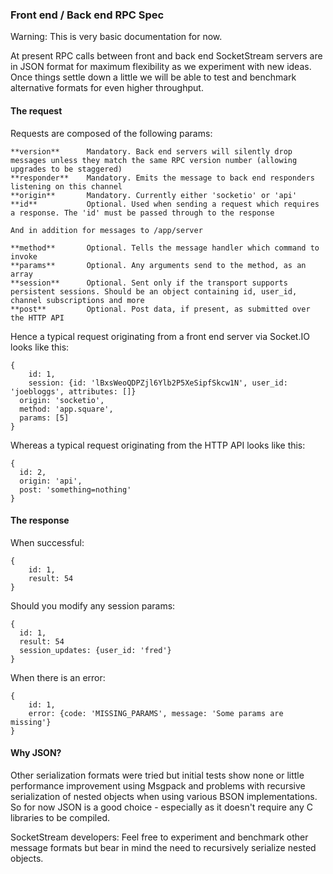 ### Front end / Back end RPC Spec

Warning: This is very basic documentation for now.

At present RPC calls between front and back end SocketStream servers are in JSON format for maximum flexibility as we experiment with new ideas. Once things settle down a little we will be able to test and benchmark alternative formats for even higher throughput.


#### The request

Requests are composed of the following params:
       
    **version**      Mandatory. Back end servers will silently drop messages unless they match the same RPC version number (allowing upgrades to be staggered)
    **responder**    Mandatory. Emits the message to back end responders listening on this channel
    **origin**       Mandatory. Currently either 'socketio' or 'api'
    **id**           Optional. Used when sending a request which requires a response. The 'id' must be passed through to the response

    And in addition for messages to /app/server

    **method**       Optional. Tells the message handler which command to invoke
    **params**       Optional. Any arguments send to the method, as an array
    **session**      Optional. Sent only if the transport supports persistent sessions. Should be an object containing id, user_id, channel subscriptions and more
    **post**         Optional. Post data, if present, as submitted over the HTTP API

Hence a typical request originating from a front end server via Socket.IO looks like this:

    { 
	    id: 1,
	    session: {id: 'lBxsWeoQDPZjl6Ylb2P5XeSipfSkcw1N', user_id: 'joebloggs', attributes: []}
      origin: 'socketio',
      method: 'app.square',
      params: [5]
    }

Whereas a typical request originating from the HTTP API looks like this:

    { 
      id: 2,
      origin: 'api',
      post: 'something=nothing'
    }

#### The response

When successful:

    { 
	    id: 1,
	    result: 54
    }

Should you modify any session params:

    { 
      id: 1,
      result: 54
      session_updates: {user_id: 'fred'}
    }

When there is an error:

    { 
	    id: 1,
	    error: {code: 'MISSING_PARAMS', message: 'Some params are missing'}
    }


#### Why JSON?

Other serialization formats were tried but initial tests show none or little performance improvement using Msgpack and problems with recursive serialization of nested objects when using various BSON implementations. So for now JSON is a good choice - especially as it doesn't require any C libraries to be compiled.

SocketStream developers: Feel free to experiment and benchmark other message formats but bear in mind the need to recursively serialize nested objects.
